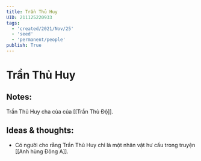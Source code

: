 ```yaml
---
title: Trần Thủ Huy
UID: 211125220933
tags:
  - 'created/2021/Nov/25'
  - 'seed'
  - 'permanent/people'
publish: True
---
```

# Trần Thủ Huy

## Notes:
Trần Thủ Huy cha của của [[Trần Thủ Độ]].

## Ideas & thoughts:
- Có người cho rằng Trần Thủ Huy chỉ là một nhân vật hư cấu trong truyện [[Anh hùng Đông A]].